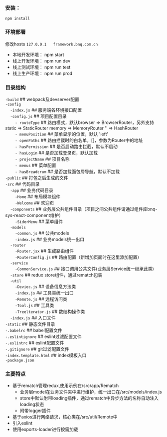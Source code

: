 ### 安装：
`npm install`
### 环境部署
修改hosts `127.0.0.1   framework.bnq.com.cn`
- 本地开发环境： npm start <br>
- 线上开发环境： npm run dev <br>
- 线上测试环境： npm run test <br>
- 线上生产环境： npm run prod 

### 目录结构

`-build` ## webpack及devserver配置 <br>
`-config`<br>
&nbsp;&nbsp;&nbsp;&nbsp;`-index.js` ## 服务端各环境接口配置<br>
&nbsp;&nbsp;&nbsp;&nbsp;`-config.js` ## 项目配置目录<br>
&nbsp;&nbsp;&nbsp;&nbsp;&nbsp;&nbsp;&nbsp;&nbsp;`- routeType` ## 路由模式，默认browser => BrowserRouter，另外支持static => StaticRouter  memory => MemoryRouter '' => HashRouter <br>
&nbsp;&nbsp;&nbsp;&nbsp;&nbsp;&nbsp;&nbsp;&nbsp;`- menuPosition` ## 菜单显示的位置，默认 'left'<br>
&nbsp;&nbsp;&nbsp;&nbsp;&nbsp;&nbsp;&nbsp;&nbsp;`- openPaths` ## 路由拦截时的白名单，[]，参数为Router中的地址<br>
&nbsp;&nbsp;&nbsp;&nbsp;&nbsp;&nbsp;&nbsp;&nbsp;`- hasPermission` ## 是否启动路由拦截，默认不启动<br>
&nbsp;&nbsp;&nbsp;&nbsp;&nbsp;&nbsp;&nbsp;&nbsp;`- hasLogin` ## 是否加载登录页，默认加载<br>
&nbsp;&nbsp;&nbsp;&nbsp;&nbsp;&nbsp;&nbsp;&nbsp;`- projectName` ## 项目名称<br>
&nbsp;&nbsp;&nbsp;&nbsp;&nbsp;&nbsp;&nbsp;&nbsp;`- menus` ## 菜单配置<br>
&nbsp;&nbsp;&nbsp;&nbsp;&nbsp;&nbsp;&nbsp;&nbsp;`- hasBreadcrum` ## 是否加载面包屑导航，默认不加载<br>
`-public` ## 打包之后生成的文件<br>
`-src` ## 代码目录<br>
&nbsp;&nbsp;&nbsp;&nbsp;`-app` ## 业务代码目录<br>
        &nbsp;&nbsp;&nbsp;&nbsp;&nbsp;&nbsp;&nbsp;&nbsp;`-Home` ## 布局模块组件<br>
        &nbsp;&nbsp;&nbsp;&nbsp;&nbsp;&nbsp;&nbsp;&nbsp;`-Welcome` ## 欢迎页<br>
&nbsp;&nbsp;&nbsp;&nbsp;`-components` ## 业务层公共组件目录（项目之间公共组件请通过组件库bnq-sys-react-component维护）<br>
        &nbsp;&nbsp;&nbsp;&nbsp;&nbsp;&nbsp;&nbsp;&nbsp;`-SiderMenu` ## 菜单组件<br>
&nbsp;&nbsp;&nbsp;&nbsp;`-models`<br>
        &nbsp;&nbsp;&nbsp;&nbsp;&nbsp;&nbsp;&nbsp;&nbsp;`-common.js` ## 公共models<br>
        &nbsp;&nbsp;&nbsp;&nbsp;&nbsp;&nbsp;&nbsp;&nbsp;`-index.js` ## 业务models统一出口<br>
&nbsp;&nbsp;&nbsp;&nbsp;`-router`<br>
        &nbsp;&nbsp;&nbsp;&nbsp;&nbsp;&nbsp;&nbsp;&nbsp;`-Router.jsx` ## 生成路由组件<br>
        &nbsp;&nbsp;&nbsp;&nbsp;&nbsp;&nbsp;&nbsp;&nbsp;`-RouterConfig.js` ## 路由配置（新增加页面时在这里添加配置）<br>
&nbsp;&nbsp;&nbsp;&nbsp;`-service`<br>
        &nbsp;&nbsp;&nbsp;&nbsp;&nbsp;&nbsp;&nbsp;&nbsp;`-CommonService.js` ## 接口调用公共文件(业务层Service统一继承此类)<br>
&nbsp;&nbsp;&nbsp;&nbsp;`-store` ## redux store组件，通过rematch包装<br>
&nbsp;&nbsp;&nbsp;&nbsp;`-util` <br>
        &nbsp;&nbsp;&nbsp;&nbsp;&nbsp;&nbsp;&nbsp;&nbsp;`-Deviec.js` ## 设备信息方法类<br>
        &nbsp;&nbsp;&nbsp;&nbsp;&nbsp;&nbsp;&nbsp;&nbsp;`-index.js` ## 工具类统一出口<br>
        &nbsp;&nbsp;&nbsp;&nbsp;&nbsp;&nbsp;&nbsp;&nbsp;`-Remote.js` ## 远程访问类<br>
        &nbsp;&nbsp;&nbsp;&nbsp;&nbsp;&nbsp;&nbsp;&nbsp;`-Tool.js` ## 工具类<br>
        &nbsp;&nbsp;&nbsp;&nbsp;&nbsp;&nbsp;&nbsp;&nbsp;`-Treelterator.js` ## 数结构操作类<br>
&nbsp;&nbsp;&nbsp;&nbsp;`-index.js` ## 入口文件<br>
`-static` ## 静态文件目录<br>
`-.babelrc` ## babel配置文件<br>
`-.eslintignore`  ## eslint过滤配置文件<br>
`-.eslintrc`  ## eslint配置文件<br>
`-.gitignore`  ## git过滤配置文件<br>
`-index.template.html`  ## index模板入口<br>
`-package.json`<br>
### 主要特点
- 基于rematch管理redux,使用示例在/src/app/Rematch
    - 业务层model在业务文件夹中进行维护，统一出口在/src/models/index.js
    - store中默认附带loading插件，通过rematch中异步方法的名称自动注入loading状态
    - 附带logger插件
- 基于axios进行网络请求，核心类在/src/util/Remote中
- 引入eslint
- 使用exports-loader进行按需加载
